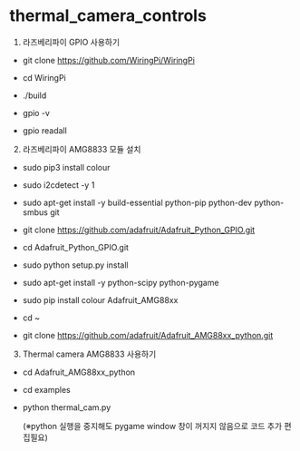 # thermal_camera_controls
1. 라즈베리파이 GPIO 사용하기 

- git clone https://github.com/WiringPi/WiringPi

- cd WiringPi

- ./build

- gpio -v 

- gpio readall 


2.  라즈베리파이 AMG8833 모듈 설치 

- sudo pip3 install colour

- sudo i2cdetect -y 1

- sudo apt-get install -y build-essential python-pip python-dev python-smbus git

- git clone https://github.com/adafruit/Adafruit_Python_GPIO.git 

- cd Adafruit_Python_GPIO.git 

- sudo python setup.py install

- sudo apt-get install -y python-scipy python-pygame

- sudo pip install colour Adafruit_AMG88xx

- cd ~

- git clone https://github.com/adafruit/Adafruit_AMG88xx_python.git


3. Thermal camera AMG8833 사용하기 

- cd Adafruit_AMG88xx_python

- cd examples

- python thermal_cam.py

  (※python 실행을 중지해도 pygame window 창이 꺼지지 않음으로 코드 추가 편집필요)
